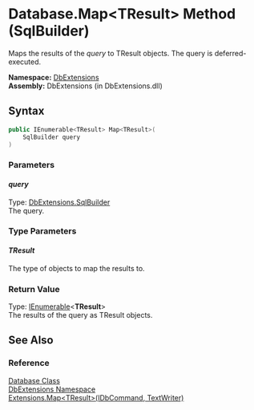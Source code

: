 Database.Map&lt;TResult> Method (SqlBuilder)
============================================
Maps the results of the *query* to TResult objects. The query is deferred-executed.

**Namespace:** [DbExtensions][1]  
**Assembly:** DbExtensions (in DbExtensions.dll)

Syntax
------

```csharp
public IEnumerable<TResult> Map<TResult>(
	SqlBuilder query
)

```

### Parameters

#### *query*
Type: [DbExtensions.SqlBuilder][2]  
The query.

### Type Parameters

#### *TResult*
The type of objects to map the results to.

### Return Value
Type: [IEnumerable][3]&lt;**TResult**>  
The results of the query as TResult objects.

See Also
--------

### Reference
[Database Class][4]  
[DbExtensions Namespace][1]  
[Extensions.Map&lt;TResult>(IDbCommand, TextWriter)][5]  

[1]: ../README.md
[2]: ../SqlBuilder/README.md
[3]: http://msdn.microsoft.com/en-us/library/9eekhta0
[4]: README.md
[5]: ../Extensions/Map__1_3.md